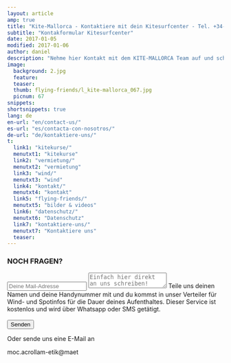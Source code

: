 ```yaml
---
layout: article
amp: true
title: "Kite-Mallorca - Kontaktiere mit dein Kitesurfcenter - Tel. +34-696-264729"
subtitle: "Kontakformular Kitesurfcenter"
date: 2017-01-05
modified: 2017-01-06
author: daniel
description: "Nehme hier Kontakt mit dem KITE-MALLORCA Team auf und schreibe uns deine Fragen!"
image:
  background: 2.jpg
  feature:
  teaser:
  thumb: flying-friends/l_kite-mallorca_067.jpg
  picnum: 67
snippets:
shortsnippets: true
lang: de
en-url: "en/contact-us/"
es-url: "es/contacta-con-nosotros/"
de-url: "de/kontaktiere-uns/"
t:
  link1: "kitekurse/"
  menutxt1: "kitekurse"
  link2: "vermietung/"
  menutxt2: "vermietung"
  link3: "wind/"
  menutxt3: "wind"
  link4: "kontakt/"
  menutxt4: "kontakt"
  link5: "flying-friends/"
  menutxt5: "bilder & videos"
  link6: "datenschutz/"
  menutxt6: "Datenschutz"
  link7: "kontaktiere-uns/"
  menutxt7: "Kontaktiere uns"
  teaser:
---
```


### NOCH FRAGEN?

<form method="POST" action-xhr="https://formspree.io/team@kite-mallorca.com" target="_blank">
  <input type="email" name="_replyto" placeholder="Deine Mail-Adresse" required>
  <input type="hidden" name="_subject" value="Infos über Kitekurse od. -Vermietung auf Mallorca">
  <textarea name="body" placeholder="Einfach hier direkt an uns schreiben!"></textarea>
  <span>Teile uns deinen Namen und deine Handynummer mit und du kommst in unser Verteiler für Wind- und Spotinfos für die Dauer deines Aufenthaltes. Dieser Service ist kostenlos und wird über Whatsapp oder SMS getätigt.</span><br><br>
  <input type="submit" value="Senden">
    <div submit-success>
      <template type="amp-mustache">
        Vielen Dank für deine Anfrage, wir werden es in den nächsten Stunden bearbeiten und uns bei dir melden.
      </template>
    </div>
    <div submit-error>
      <template type="amp-mustache">
        Vielen Dank für deine Anfrage, wir werden es in den nächsten Stunden bearbeiten und uns bei dir melden.  
      </template>
    </div>

</form>
<span>
  Oder sende uns eine E-Mail an
  <p class="backforward">moc.acrollam-etik@maet</p>
</span>
